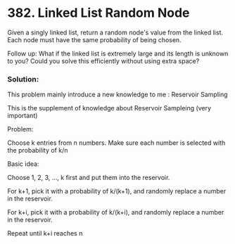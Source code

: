 #  382. Linked List Random Node

Given a singly linked list, return a random node's value from the linked list. Each node must have the same probability of being chosen.

Follow up:
What if the linked list is extremely large and its length is unknown to you? Could you solve this efficiently without using extra space?

### Solution:

This problem mainly introduce a new knowledge to me : Reservoir Sampling

This is the supplement of knowledge about Reservoir Sampleing (very important)

Problem:

Choose k entries from n numbers. Make sure each number is selected with the probability of k/n

Basic idea:

Choose 1, 2, 3, ..., k first and put them into the reservoir.

For k+1, pick it with a probability of k/(k+1), and randomly replace a number in the reservoir.

For k+i, pick it with a probability of k/(k+i), and randomly replace a number in the reservoir.

Repeat until k+i reaches n
